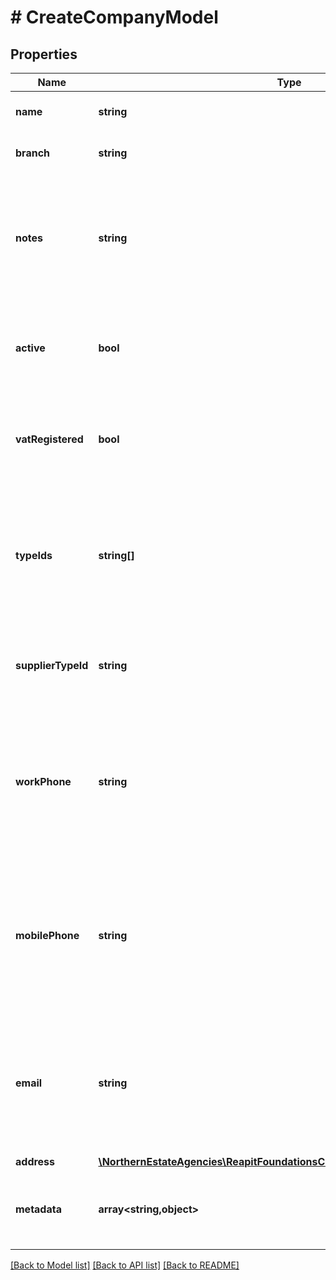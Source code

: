 # # CreateCompanyModel

## Properties

Name | Type | Description | Notes
------------ | ------------- | ------------- | -------------
**name** | **string** | The name of the company |
**branch** | **string** | The branch name of the company | [optional]
**notes** | **string** | A free text field containing notes that describe the company&#39;s business or service offering | [optional]
**active** | **bool** | A flag determining whether or not the company is currently active | [optional]
**vatRegistered** | **bool** | A flag determining whether or not the company is VAT registered | [optional]
**typeIds** | **string[]** | A collection of unique identifiers of company types that categorise the type of business the company operates |
**supplierTypeId** | **string** | The unique identifier of a supplier type, if the company is a supplier | [optional]
**workPhone** | **string** | The work phone number of the company. (Required when no other company or address details are provided) | [optional]
**mobilePhone** | **string** | The mobile phone number of the company. (Required when no other company or address details are provided) | [optional]
**email** | **string** | The email address of the company. (Required when no other company or address details are provided) | [optional]
**address** | [**\NorthernEstateAgencies\ReapitFoundationsClient\Model\CompaniesAddress**](CompaniesAddress.md) |  | [optional]
**metadata** | **array<string,object>** | App specific metadata to set against the company | [optional]

[[Back to Model list]](../../README.md#models) [[Back to API list]](../../README.md#endpoints) [[Back to README]](../../README.md)
